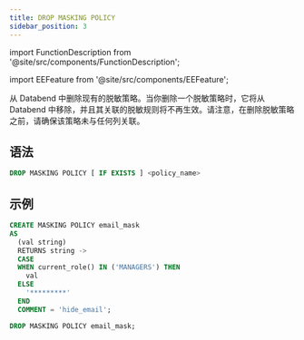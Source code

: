 ```yaml
---
title: DROP MASKING POLICY
sidebar_position: 3
---
```


import FunctionDescription from '@site/src/components/FunctionDescription';

<FunctionDescription description="引入或更新于：v1.2.45"/>

import EEFeature from '@site/src/components/EEFeature';

<EEFeature featureName='MASKING POLICY'/>

从 Databend 中删除现有的脱敏策略。当你删除一个脱敏策略时，它将从 Databend 中移除，并且其关联的脱敏规则将不再生效。请注意，在删除脱敏策略之前，请确保该策略未与任何列关联。

## 语法

```sql
DROP MASKING POLICY [ IF EXISTS ] <policy_name>
```

## 示例

```sql
CREATE MASKING POLICY email_mask
AS
  (val string)
  RETURNS string ->
  CASE
  WHEN current_role() IN ('MANAGERS') THEN
    val
  ELSE
    '*********'
  END
  COMMENT = 'hide_email';

DROP MASKING POLICY email_mask;
```